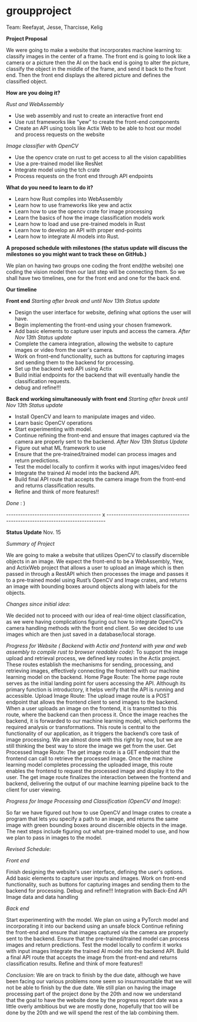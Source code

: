 # groupproject

Team: Reefayat, Jesse, Tharcisse, Kelig

**Project Proposal**

We were going to make a website that incorporates machine learning to: classify images in the center of a frame. The front end is going to look like a camera or a picture then the AI on the back end is going to alter the picture, classify the object in the middle of the frame, and send it back to the front end. Then the front end displays the altered picture and defines the classified object. 

**How are you doing it?**

*Rust and WebAssembly*
- Use web assembly and rust to create an interactive front end
- Use rust frameworks like “yew” to create the front-end components
- Create an API using tools like Actix Web to be able to host our model and process requests on the website

*Image classifier with OpenCV*

- Use the opencv crate on rust to get access to all the vision capabilities
- Use a pre-trained model like ResNet
- Integrate model using the tch crate
- Process requests on the front end through API endpoints


**What do you need to learn to do it?**

- Learn how Rust compiles into WebAssembly 
- Learn how to use frameworks like yew and actix
- Learn how to use the opencv crate for image processing
- Learn the basics of how the image classification models work
- Learn how to load and use pre-trained models in Rust
- Learn how to develop an API with proper end-points
- Learn how to integrate AI models into Rust.


**A proposed schedule with milestones (the status update will discuss the milestones so you might want to track these on GitHub.)**

We plan on having two groups one coding the front end(the website) one coding the vision model then our last step will be connecting them. So we shall have two timelines, one for the front end and one for the back end.

**Our timeline**

**Front end**
*Starting after break and until Nov 13th Status update*
- Design the user interface for website, defining what options the user will have.
- Begin implementing the front-end using your chosen framework.
- Add basic elements to capture user inputs and access the camera.
*After Nov 13th Status update*
- Complete the camera integration, allowing the website to capture images or video from the user's camera.
- Work on front-end functionality, such as buttons for capturing images and sending them to the backend for processing.
- Set up the backend web API using Actix
- Build initial endpoints for the backend that will eventually handle the classification requests.
- debug and refine!!!

**Back end working simultaneously with front end**
*Starting after break until Nov 13th Status update*
- Install OpenCV and learn to manipulate images and video.
- Learn basic OpenCV operations 
- Start experimenting with model.
- Continue refining the front-end and ensure that images captured via the camera are properly sent to the backend.
*After Nov 13th Status Update*
- Figure out what ML framework to use
- Ensure that the pre-trained/trained model can process images and return predictions.
- Test the model locally to confirm it works with input images/video feed
- Integrate the trained AI model into the backend API.
- Build final API route that accepts the camera image from the front-end and returns classification results.
- Refine and think of more features!!

*Done* : ) 

---------------------------------------- x -----------------------------------------------------------------------------

**Status Update** Nov. 15

*Summary of Project*

We are going to make a website that utilizes OpenCV to classify discernible objects in an image. We expect the front-end to be a WebAssembly, Yew, and ActixWeb project that allows a user to upload an image which is then passed in through a RestAPI which then processes the image and passes it to a pre-trained model using Rust’s OpenCV and Image crates, and returns an image with bounding boxes around objects along with labels for the objects. 

*Changes since initial idea*:

We decided not to proceed with our idea of real-time object classification, as we were having complications figuring out how to integrate OpenCV’s camera handling methods with the front end client. So we decided to use images which are then just saved in a database/local storage.

*Progress for Website ( Backend with Actix and frontend with yew and web assembly to compile rust to browser readable code)*:
To support the image upload and retrieval process, we defined key routes in the Actix project. These routes establish the mechanisms for sending, processing, and retrieving images, effectively connecting the frontend with our machine learning model on the backend. 
Home Page Route: The home page route serves as the initial landing point for users accessing the API. Although its primary function is introductory, it helps verify that the API is running and accessible. 
Upload Image Route: The upload image route is a POST endpoint that allows the frontend client to send images to the backend. When a user uploads an image on the frontend, it is transmitted to this route, where the backend can then process it. Once the image reaches the backend, it is forwarded to our machine learning model, which performs the required analysis or transformations. This route is central to the functionality of our application, as it triggers the backend’s core task of image processing. We are almost done with this right by now, but we are still thinking the best way to store the image we get from the user.
Get Processed Image Route: The get image route is a GET endpoint that the frontend can call to retrieve the processed image. Once the machine learning model completes processing the uploaded image, this route enables the frontend to request the processed image and display it to the user. The get image route finalizes the interaction between the frontend and backend, delivering the output of our machine learning pipeline back to the client for user viewing.

*Progress for Image Processing and Classification (OpenCV and Image)*:

So far we have figured out how to use OpenCV and Image crates to create a program that lets you specify a path to an image, and returns the same image with green bounding boxes around discernible objects in the image.
The next steps include figuring out what pre-trained model to use, and how we plan to pass in images to the model.

*Revised Schedule*:

*Front end* 

Finish designing the website's user interface, defining the user's options.
Add basic elements to capture user inputs and images.
Work on front-end functionality, such as buttons for capturing images and sending them to the backend for processing.
Debug and refine!!!
Integration with Back-End API
Image data and data handling

*Back end*

Start experimenting with the model.
We plan on using a PyTorch model and incorporating it into our backend using an unsafe block
Continue refining the front-end and ensure that images captured via the camera are properly sent to the backend. 
Ensure that the pre-trained/trained model can process images and return predictions.
Test the model locally to confirm it works with input images
Integrate the trained AI model into the backend API.
Build a final API route that accepts the image from the front-end and returns classification results.
Refine and think of more features!!


*Conclusion*:
We are on track to finish by the due date, although we have been facing our various problems none seem so insurmountable that we will not be able to finish by the due date. We still plan on having the image processing part of the project done by the 20th and now we understand that the goal to have the website done by the progress report date was a little overly ambitious but we are mostly done, hopefully that too will be done by the 20th and we will spend the rest of the lab combining them.
















